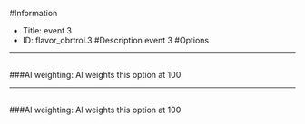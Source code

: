 #Information
 - Title: event 3
 - ID: flavor_obrtrol.3
#Description
event 3
#Options

___
##

###AI weighting:
AI weights this option at 100


___
##

###AI weighting:
AI weights this option at 100

